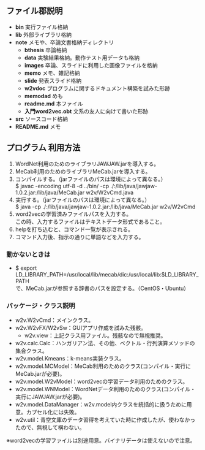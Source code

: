 ## ファイル郡説明
  - **bin** 実行ファイル格納
  - **lib** 外部ライブラリ格納
  - **note** メモや、卒論文書格納ディレクトリ
    - **bthesis** 卒論格納
    - **data** 実験結果格納。動作テスト用データも格納
    - **images** 卒論、スライドに利用した画像ファイルを格納
    - **memo** メモ、雑記格納
    - **slide** 発表スライド格納
    - **w2vdoc** プログラムに関するドキュメント構築を試みた形跡
    - **memodad** めも
    - **readme.md** 本ファイル
    - **入門word2vec.obt** 文系の友人に向けて書いた形跡
  - **src** ソースコード格納
  - **README.md** メモ

## プログラム 利用方法

  1. WordNet利用のためのライブラリJAWJAW.jarを導入する。
  2. MeCab利用のためのライブラリMeCab.jarを導入する。
  3. コンパイルする。（jarファイルのパスは環境によって異なる。）  
  $ javac -encoding utf-8 -d ../bin/ -cp ./:/lib/java/jawjaw-1.0.2.jar:/lib/java/MeCab.jar w2v/W2vCmd.java
  4. 実行する。（jarファイルのパスは環境によって異なる。）   
  $ java -cp ./:/lib/java/jawjaw-1.0.2.jar:/lib/java/MeCab.jar w2v/W2vCmd
  5. word2vecの学習済みファイルパスを入力する。  
  この時、入力するファイルはテキストデータ形式であること。
  6. helpを打ち込むと、コマンド一覧が表示される。
  7. コマンド入力後、指示の通りに単語などを入力する。

### 動かないときは
  - $ export LD_LIBRARY_PATH=/usr/local/lib/mecab/dic:/usr/local/lib:$LD_LIBRARY_PATH  
  で、MeCab.jarが参照する辞書のパスを設定する。（CentOS・Ubuntu）

### パッケージ・クラス説明
  - w2v.W2vCmd：メインクラス。
  - w2v.W2vFX/W2vSw：GUIアプリ作成を試みた残骸。
    - w2v.view：上記クラス用ファイル。残骸なので無視推奨。
  - w2v.calc.Calc：ハンガリアン法、その他、ベクトル・行列演算メソッドの集合クラス。
  - w2v.model.Kmeans：k-means実装クラス。
  - w2v.model.MCModel：MeCab利用のためのクラス(コンパイル・実行にMeCab.jarが必要)。
  - w2v.model.W2vModel：word2vecの学習データ利用のためのクラス。
  - w2v.model.WNModel：WordNetデータ利用のためのクラス(コンパイル・実行にJAWJAW.jarが必要)。
  - w2v.model.DataManager：w2v.model内クラスを統括的に扱うために用意。カプセル化には失敗。
  - w2v.util：青空文庫のデータ習得を考えていた時に作成したが、使わなかったので、無視して構わない。

※word2vecの学習ファイルは別途用意。バイナリデータは使えないので注意。
